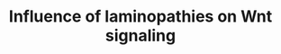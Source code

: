 ---
annotations:
- id: PW:0000013
  parent: disease pathway
  type: Pathway Ontology
  value: disease pathway
- id: DOID:3911
  parent: genetic disease
  type: Disease Ontology
  value: progeria
authors:
- Zoebarois
- L Dupuis
- Fehrhart
- Egonw
- Eweitz
- Finterly
citedin:
- link: PMC9440113
  title: Machine learning and bioinformatics to identify 8 autophagy-related biomarkers
    and construct gene regulatory networks in dilated cardiomyopathy (2022)
communities:
- RareDiseases
description: The current pathway represents the different molecular interactions that
  may occur following the dis-regulation of signaling pathways involved in adipocyte
  differentiation and proliferation which may result in the abnormal distribution
  of white adipose tissue, leading to the onset of lipodystrophic syndromes. This
  laminopathic pathway stems from mutations mainly occuring in the LMNA gene can be
  associated with the onset of other laminopathic syndromes due to a malfunction in
  the lamin A processing pathway.Other laminopathic diseases are associated with LMNA
  mutations, thus this pathway represents the overlapping interactions involved in
  such phenotypic diseases.
last-edited: 2021-11-30
ndex: b1b67415-8b6e-11eb-9e72-0ac135e8bacf
organisms:
- Homo sapiens
redirect_from:
- /index.php/Pathway:WP4844
- /instance/WP4844
- /instance/WP4844_rr123491
revision: r123491
schema-jsonld:
- '@context': https://schema.org/
  '@id': https://wikipathways.github.io/pathways/WP4844.html
  '@type': Dataset
  creator:
    '@type': Organization
    name: WikiPathways
  description: The current pathway represents the different molecular interactions
    that may occur following the dis-regulation of signaling pathways involved in
    adipocyte differentiation and proliferation which may result in the abnormal distribution
    of white adipose tissue, leading to the onset of lipodystrophic syndromes. This
    laminopathic pathway stems from mutations mainly occuring in the LMNA gene can
    be associated with the onset of other laminopathic syndromes due to a malfunction
    in the lamin A processing pathway.Other laminopathic diseases are associated with
    LMNA mutations, thus this pathway represents the overlapping interactions involved
    in such phenotypic diseases.
  keywords:
  - AGO2
  - APC
  - AXIN1
  - Adiponectin
  - C
  - CCND1
  - CDK6
  - CEBPA
  - CEBPB
  - CEBPD
  - CSNK1A1
  - CSNK1A1L
  - CTNNB1
  - DICER1
  - EMD
  - Emerin
  - Farnesyltransferase
  - GSK3B
  - HES1
  - HES5
  - HMGA2
  - 'Isoprenylcysteine carboxyl methyltransferase '
  - LEF1
  - LMNA
  - MIR33B
  - MIRLET7B
  - Mature lamin A
  - PPAR-Î³
  - PPARG
  - Prelamin-A
  - Progerin
  - RUNX2
  - SLC2A4
  - SPP1
  - SREBP1c
  - TARBP2
  - TCF7
  - TCF7L1
  - TCF7L2
  - TLE1
  - TOR1AIP1
  - Truncated Prelamin-A
  - WNT10B
  - ZMPSTE24
  license: CC0
  name: Influence of laminopathies on Wnt signaling
seo: CreativeWork
title: Influence of laminopathies on Wnt signaling
wpid: WP4844
---